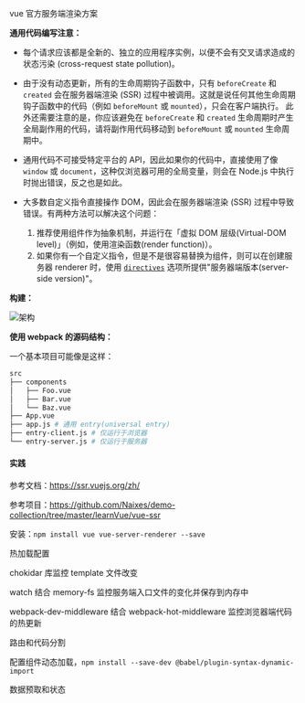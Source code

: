 vue 官方服务端渲染方案

**通用代码编写注意：**

- 每个请求应该都是全新的、独立的应用程序实例，以便不会有交叉请求造成的状态污染 (cross-request state pollution)。

- 由于没有动态更新，所有的生命周期钩子函数中，只有 `beforeCreate` 和 `created` 会在服务器端渲染 (SSR) 过程中被调用。这就是说任何其他生命周期钩子函数中的代码（例如 `beforeMount` 或 `mounted`），只会在客户端执行。 此外还需要注意的是，你应该避免在 `beforeCreate` 和 `created` 生命周期时产生全局副作用的代码，请将副作用代码移动到 `beforeMount` 或 `mounted` 生命周期中。
- 通用代码不可接受特定平台的 API，因此如果你的代码中，直接使用了像 `window` 或 `document`，这种仅浏览器可用的全局变量，则会在 Node.js 中执行时抛出错误，反之也是如此。
- 大多数自定义指令直接操作 DOM，因此会在服务器端渲染 (SSR) 过程中导致错误。有两种方法可以解决这个问题：
  1. 推荐使用组件作为抽象机制，并运行在「虚拟 DOM 层级(Virtual-DOM level)」（例如，使用渲染函数(render function)）。
  2. 如果你有一个自定义指令，但是不是很容易替换为组件，则可以在创建服务器 renderer 时，使用 [`directives`](https://ssr.vuejs.org/zh/api/#directives) 选项所提供"服务器端版本(server-side version)"。

**构建：**

![架构](note.assets/786a415a-5fee-11e6-9c11-45a2cfdf085c.png)

**使用 webpack 的源码结构：**

一个基本项目可能像是这样：

```bash
src
├── components
│   ├── Foo.vue
│   ├── Bar.vue
│   └── Baz.vue
├── App.vue
├── app.js # 通用 entry(universal entry)
├── entry-client.js # 仅运行于浏览器
└── entry-server.js # 仅运行于服务器
```

#### 实践

参考文档：https://ssr.vuejs.org/zh/

参考项目：https://github.com/Naixes/demo-collection/tree/master/learnVue/vue-ssr

安装：`npm install vue vue-server-renderer --save`

热加载配置

chokidar 库监控 template 文件改变

watch 结合 memory-fs 监控服务端入口文件的变化并保存到内存中

webpack-dev-middleware 结合 webpack-hot-middleware 监控浏览器端代码的热更新

路由和代码分割

配置组件动态加载，`npm install --save-dev @babel/plugin-syntax-dynamic-import`

数据预取和状态
